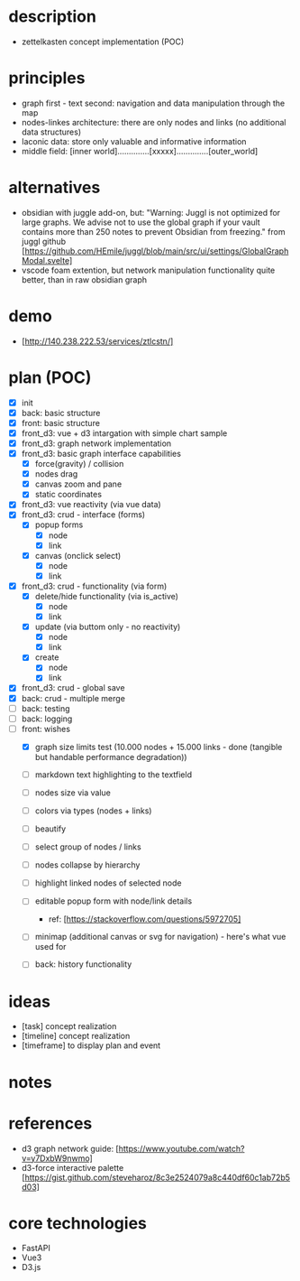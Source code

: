 # description
- zettelkasten concept implementation (POC)


# principles
- graph first - text second: navigation and data manipulation through the map
- nodes-linkes architecture: there are only nodes and links (no additional data structures)
- laconic data: store only valuable and informative information
- middle field: [inner world]..............[xxxxx]..............[outer_world]


# alternatives
- obsidian with juggle add-on, but: "Warning: Juggl is not optimized for large graphs. We advise not to use the global graph if your vault
contains more than 250 notes to prevent Obsidian from freezing." from juggl github [https://github.com/HEmile/juggl/blob/main/src/ui/settings/GlobalGraphModal.svelte]
- vscode foam extention, but network manipulation functionality quite better, than in raw obsidian graph


# demo
- [http://140.238.222.53/services/ztlcstn/]


# plan (POC)
- [x] init
- [x] back: basic structure
- [x] front: basic structure
- [x] front_d3: vue + d3 intargation with simple chart sample
- [x] front_d3: graph network implementation
- [x] front_d3: basic graph interface capabilities
    - [x] force(gravity) / collision 
    - [x] nodes drag
    - [x] canvas zoom and pane
    - [x] static coordinates
- [x] front_d3: vue reactivity (via vue data)
- [x] front_d3: crud - interface (forms)
    - [x] popup forms
        - [x] node
        - [x] link
    - [x] canvas (onclick select)
        - [x] node
        - [x] link
- [x] front_d3: crud - functionality (via form)
    - [x] delete/hide functionality (via is_active)
        - [x] node
        - [x] link
    - [x] update (via buttom only - no reactivity)
        - [x] node
        - [x] link
    - [x] create
        - [x] node
        - [x] link
- [x] front_d3: crud - global save
- [x] back: crud - multiple merge
- [ ] back: testing
- [ ] back: logging
- [ ] front: wishes
    - [x] graph size limits test (10.000 nodes + 15.000 links - done (tangible but handable performance degradation))
    - [ ] markdown text highlighting to the textfield
    - [ ] nodes size via value
    - [ ] colors via types (nodes + links)
    - [ ] beautify
    - [ ] select group of nodes / links
    - [ ] nodes collapse by hierarchy
    - [ ] highlight linked nodes of selected node
    - [ ] editable popup form with node/link details
        - ref: [https://stackoverflow.com/questions/5972705]
    - [ ] minimap (additional canvas or svg for navigation) - here's what vue used for
    - [ ] back: history functionality


# ideas
- [task] concept realization
- [timeline] concept realization
- [timeframe] to display plan and event


# notes


# references
- d3 graph network guide: [https://www.youtube.com/watch?v=y7DxbW9nwmo]
- d3-force interactive palette [https://gist.github.com/steveharoz/8c3e2524079a8c440df60c1ab72b5d03]


# core technologies
- FastAPI
- Vue3
- D3.js